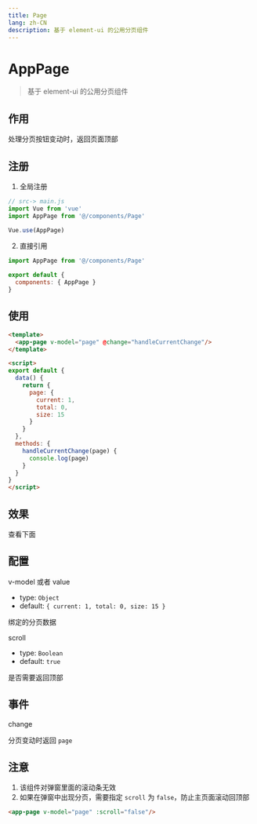```yaml
---
title: Page
lang: zh-CN
description: 基于 element-ui 的公用分页组件
--- 
```


# AppPage

> 基于 element-ui 的公用分页组件

## 作用

处理分页按钮变动时，返回页面顶部

## 注册

1. 全局注册

``` js
// src-> main.js
import Vue from 'vue'
import AppPage from '@/components/Page'

Vue.use(AppPage)
```

2. 直接引用

``` js
import AppPage from '@/components/Page'

export default {
  components: { AppPage }
}
```

## 使用

``` html vue
<template>
  <app-page v-model="page" @change="handleCurrentChange"/>
</template>

<script>
export default {
  data() {
    return {
      page: {
        current: 1,
        total: 0,
        size: 15
      }
    }
  },
  methods: {
    handleCurrentChange(page) {
      console.log(page)
    }
  }
}
</script>
```

## 效果

查看下面

## 配置

v-model 或者 value
- type: `Object`
- default: `{ current: 1, total: 0, size: 15 }`

绑定的分页数据

scroll
- type: `Boolean`
- default: `true`

是否需要返回顶部

## 事件

change

分页变动时返回 `page`

## 注意

1. 该组件对弹窗里面的滚动条无效
2. 如果在弹窗中出现分页，需要指定 `scroll` 为 `false`，防止主页面滚动回顶部

``` html
<app-page v-model="page" :scroll="false"/>
```

<template>
  <app-page v-model="page" @change="handleCurrentChange"/>
</template>

<script>
import AppPage from '../../element-ui-components/Page'

export default {
  components: { AppPage },
  data() {
    return {
      page: {
        current: 1,
        total: 200,
        size: 15
      }
    }
  },
  methods: {
    handleCurrentChange(page) {
      console.log(page)
    }
  }
}
</script>